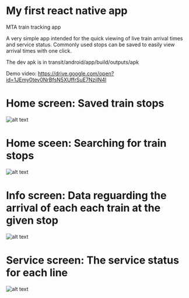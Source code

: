 # My first react native app

MTA train tracking app

A very simple app intended for the quick viewing of live train arrival times and service status. Commonly used stops can be saved to easily view arrival times with one click.

The dev apk is in transit/android/app/build/outputs/apk

Demo video: https://drive.google.com/open?id=1JEmy0tev0NrBfsN5XUffrSuE7NziIN4l

# Home screen: Saved train stops
![alt text](https://github.com/RaymondChoi54/First-React-Native-App/blob/master/screenshots/homeScreen.jpg?raw=true)
# Home sceen: Searching for train stops
![alt text](https://github.com/RaymondChoi54/First-React-Native-App/blob/master/screenshots/homeScreenSearch.jpg?raw=true)
# Info screen: Data reguarding the arrival of each each train at the given stop
![alt text](https://github.com/RaymondChoi54/First-React-Native-App/blob/master/screenshots/infoScreen.jpg?raw=true)
# Service screen: The service status for each line
![alt text](https://github.com/RaymondChoi54/First-React-Native-App/blob/master/screenshots/serviceScreen.jpg?raw=true)
